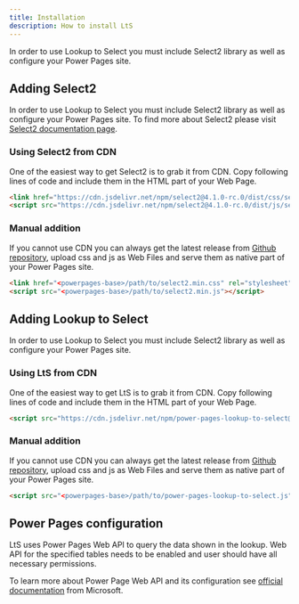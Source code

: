 ```yaml
---
title: Installation
description: How to install LtS
---
```


In order to use Lookup to Select you must include Select2 library as well as configure your Power Pages site.

## Adding Select2

In order to use Lookup to Select you must include Select2 library as well as configure your Power Pages site.
To find more about Select2 please visit [Select2 documentation page](https://select2.org/).

### Using Select2 from CDN

One of the easiest way to get Select2 is to grab it from CDN. Copy following lines of code and include them in the HTML part of your Web Page.

```html
<link href="https://cdn.jsdelivr.net/npm/select2@4.1.0-rc.0/dist/css/select2.min.css" rel="stylesheet" />
<script src="https://cdn.jsdelivr.net/npm/select2@4.1.0-rc.0/dist/js/select2.min.js"></script>
```

### Manual addition

If you cannot use CDN you can always get the latest release from [Github repository](https://github.com/select2/select2/tags), upload css and js as Web Files and serve them as native part of your Power Pages site.

```html
<link href="<powerpages-base>/path/to/select2.min.css" rel="stylesheet" />
<script src="<powerpages-base>/path/to/select2.min.js"></script>
```

## Adding Lookup to Select

In order to use Lookup to Select you must include Select2 library as well as configure your Power Pages site.

### Using LtS from CDN

One of the easiest way to get LtS is to grab it from CDN. Copy following lines of code and include them in the HTML part of your Web Page.

```html
<script src="https://cdn.jsdelivr.net/npm/power-pages-lookup-to-select@0.9.0/src/index.js"></script>
```

### Manual addition

If you cannot use CDN you can always get the latest release from [Github repository](https://github.com/OOlashyn/power-pages-lookup-to-select), upload css and js as Web Files and serve them as native part of your Power Pages site.

```html
<script src="<powerpages-base>/path/to/power-pages-lookup-to-select.js"></script>
```

## Power Pages configuration

LtS uses Power Pages Web API to query the data shown in the lookup. Web API for the specified tables needs to be enabled and user should have all necessary permissions.

To learn more about Power Page Web API and its configuration see [official documentation](https://learn.microsoft.com/en-us/power-pages/configure/web-api-overview) from Microsoft.

